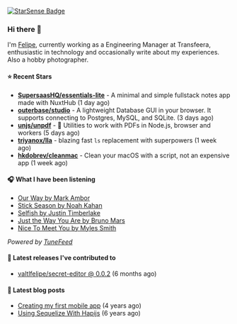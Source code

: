 <a href="https://starsense.app/developer-types" target="_blank"><img src="https://starsense.app/api/badge/?user=valtlfelipe" alt="StarSense Badge"></a>

### Hi there 👋

I'm [Felipe](https://felipevm.com), currently working as a Engineering Manager at Transfeera, enthusiastic in technology and occasionally write about my experiences. Also a hobby photographer.

#### ⭐ Recent Stars
- **[SupersaasHQ/essentials-lite](https://github.com/SupersaasHQ/essentials-lite)** - A minimal and simple fullstack notes app made with NuxtHub (1 day ago)
- **[outerbase/studio](https://github.com/outerbase/studio)** - A lightweight Database GUI in your browser. It supports connecting to Postgres, MySQL, and SQLite. (3 days ago)
- **[unjs/unpdf](https://github.com/unjs/unpdf)** - 📄 Utilities to work with PDFs in Node.js, browser and workers (5 days ago)
- **[triyanox/lla](https://github.com/triyanox/lla)** - blazing fast `ls` replacement with superpowers (1 week ago)
- **[hkdobrev/cleanmac](https://github.com/hkdobrev/cleanmac)** - Clean your macOS with a script, not an expensive app (1 week ago)

#### 🎧 What I have been listening
- [Our Way by Mark Ambor](https://open.spotify.com/track/3KDo3wvYICgcGLapjSf1Oc)
- [Stick Season by Noah Kahan](https://open.spotify.com/track/0mflMxspEfB0VbI1kyLiAv)
- [Selfish by Justin Timberlake](https://open.spotify.com/track/0QosomGFiJYOxj2ViZfqng)
- [Just the Way You Are by Bruno Mars](https://open.spotify.com/track/47Slg6LuqLaX0VodpSCvPt)
- [Nice To Meet You by Myles Smith](https://open.spotify.com/track/726SEjbF3ToEbYbn43gnxl)

_Powered by [TuneFeed](https://tunefeed.app?ref=valtlfelipe-gh-profile)_ 

#### 🚀 Latest releases I've contributed to


- [valtlfelipe/secret-editor @ 0.0.2](https://github.com/valtlfelipe/secret-editor/releases/tag/0.0.2) (6 months ago)

#### 📄 Latest blog posts
- [Creating my first mobile app](https://felipevm.com/posts/creating-my-first-mobile-app/) (4 years ago)
- [Using Sequelize With Hapijs](https://felipevm.com/posts/using-sequelize-with-hapijs/) (6 years ago)
